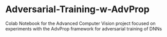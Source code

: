 # Adversarial-Training-w-AdvProp
Colab Notebook for the Advanced Computer Vision project focused on experiments with the AdvProp framework for adversarial training of DNNs

